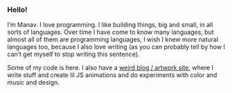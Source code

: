 ### Hello!

I’m Manav. I love programming. I like building things, big and small, in all
sorts of languages. Over time I have come to know many languages, but almost all
of them are programming languages, I wish I knew more natural languages too,
because I also love writing (as you can probably tell by how I can’t get myself
to stop writing this sentence).

Some of my code is here. I also have a [weird blog / artwork
site](https://mrmr.io), where I write stuff and create lil JS animations and do
experiments with color and music and design.
